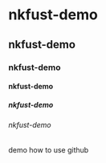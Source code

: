 # nkfust-demo
## nkfust-demo
### nkfust-demo
#### nkfust-demo
##### nkfust-demo
###### nkfust-demo



demo how to use github
